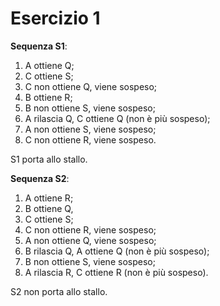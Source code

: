 # Esercizio 1

**Sequenza S1**:
1. A ottiene Q;
2. C ottiene S;
3. C non ottiene Q, viene sospeso;
4. B ottiene R;
5. B non ottiene S, viene sospeso;
6. A rilascia Q, C ottiene Q (non è più sospeso);
7. A non ottiene S, viene sospeso;
8. C non ottiene R, viene sospeso.

S1 porta allo stallo.

**Sequenza S2**:
1. A ottiene R;
2. B ottiene Q,
3. C ottiene S;
4. C non ottiene R, viene sospeso;
5. A non ottiene Q, viene sospeso;
6. B rilascia Q, A ottiene Q (non è più sospeso);
7. B non ottiene S, viene sospeso;
8. A rilascia R, C ottiene R (non è più sospeso).

S2 non porta allo stallo.
